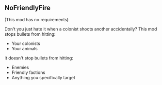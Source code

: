 ## NoFriendlyFire

(This mod has no requirements)

Don't you just hate it when a colonist shoots another accidentally?
This mod stops bullets from hitting:

* Your colonists
* Your animals

It doesn't stop bullets from hitting:

* Enemies
* Friendly factions
* Anything you specifically target